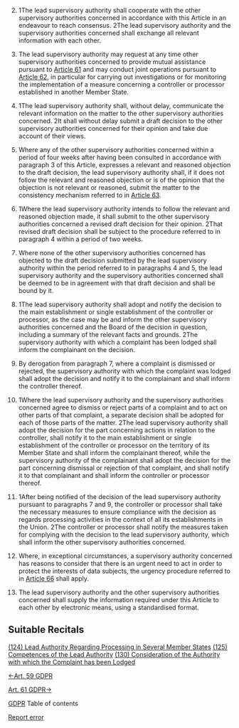 


2. 1The lead supervisory authority shall cooperate with the other supervisory authorities concerned in accordance with this Article in an endeavour to reach consensus. 2The lead supervisory authority and the supervisory authorities concerned shall exchange all relevant information with each other.

4. The lead supervisory authority may request at any time other supervisory authorities concerned to provide mutual assistance pursuant to [Article 61](https://gdpr-info.eu/art-61-gdpr/) and may conduct joint operations pursuant to [Article 62](https://gdpr-info.eu/art-62-gdpr/), in particular for carrying out investigations or for monitoring the implementation of a measure concerning a controller or processor established in another Member State.

6. 1The lead supervisory authority shall, without delay, communicate the relevant information on the matter to the other supervisory authorities concerned. 2It shall without delay submit a draft decision to the other supervisory authorities concerned for their opinion and take due account of their views.

8. Where any of the other supervisory authorities concerned within a period of four weeks after having been consulted in accordance with paragraph 3 of this Article, expresses a relevant and reasoned objection to the draft decision, the lead supervisory authority shall, if it does not follow the relevant and reasoned objection or is of the opinion that the objection is not relevant or reasoned, submit the matter to the consistency mechanism referred to in [Article 63](https://gdpr-info.eu/art-63-gdpr/).

10. 1Where the lead supervisory authority intends to follow the relevant and reasoned objection made, it shall submit to the other supervisory authorities concerned a revised draft decision for their opinion. 2That revised draft decision shall be subject to the procedure referred to in paragraph 4 within a period of two weeks.

12. Where none of the other supervisory authorities concerned has objected to the draft decision submitted by the lead supervisory authority within the period referred to in paragraphs 4 and 5, the lead supervisory authority and the supervisory authorities concerned shall be deemed to be in agreement with that draft decision and shall be bound by it.

14. 1The lead supervisory authority shall adopt and notify the decision to the main establishment or single establishment of the controller or processor, as the case may be and inform the other supervisory authorities concerned and the Board of the decision in question, including a summary of the relevant facts and grounds. 2The supervisory authority with which a complaint has been lodged shall inform the complainant on the decision.

16. By derogation from paragraph 7, where a complaint is dismissed or rejected, the supervisory authority with which the complaint was lodged shall adopt the decision and notify it to the complainant and shall inform the controller thereof.

18. 1Where the lead supervisory authority and the supervisory authorities concerned agree to dismiss or reject parts of a complaint and to act on other parts of that complaint, a separate decision shall be adopted for each of those parts of the matter. 2The lead supervisory authority shall adopt the decision for the part concerning actions in relation to the controller, shall notify it to the main establishment or single establishment of the controller or processor on the territory of its Member State and shall inform the complainant thereof, while the supervisory authority of the complainant shall adopt the decision for the part concerning dismissal or rejection of that complaint, and shall notify it to that complainant and shall inform the controller or processor thereof.

20. 1After being notified of the decision of the lead supervisory authority pursuant to paragraphs 7 and 9, the controller or processor shall take the necessary measures to ensure compliance with the decision as regards processing activities in the context of all its establishments in the Union. 2The controller or processor shall notify the measures taken for complying with the decision to the lead supervisory authority, which shall inform the other supervisory authorities concerned.

22. Where, in exceptional circumstances, a supervisory authority concerned has reasons to consider that there is an urgent need to act in order to protect the interests of data subjects, the urgency procedure referred to in [Article 66](https://gdpr-info.eu/art-66-gdpr/) shall apply.

24. The lead supervisory authority and the other supervisory authorities concerned shall supply the information required under this Article to each other by electronic means, using a standardised format.




## Suitable Recitals



[(124) Lead Authority Regarding Processing in Several Member States](https://gdpr-info.eu/recitals/no-124/)
[(125) Competences of the Lead Authority](https://gdpr-info.eu/recitals/no-125/)
[(130) Consideration of the Authority with which the Complaint has been Lodged](https://gdpr-info.eu/recitals/no-130/)




[←Art. 59 GDPR](https://gdpr-info.eu/art-59-gdpr/ "Art. 59 GDPR - Activity reports")


[Art. 61 GDPR→](https://gdpr-info.eu/art-61-gdpr/ "Art. 61 GDPR - Mutual assistance")



[GDPR](https://gdpr-info.eu)
Table of contents


[Report error](https://gdpr-info.eu/gf/?TB_iframe=true&height=306 "Your message")


